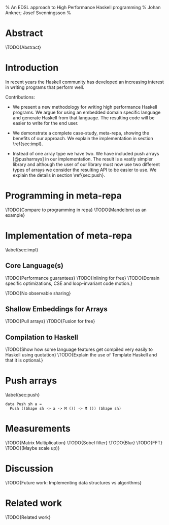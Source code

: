 % An EDSL approach to High Performance Haskell programming
% Johan Ankner; Josef Svenningsson
%

# Abstract

\TODO{Abstract}

# Introduction

In recent years the Haskell community has developed an increasing
interest in writing programs that perform well.


Contributions:

* We present a new methodology for writing high performance Haskell
  programs. We argue for using an embedded domain specific language
  and generate Haskell from that language. The resulting code will be
  easier to write for the end user.

* We demonstrate a complete case-study, meta-repa, showing the
  benefits of our approach. We explain the implementation in section
  \ref{sec:impl}.

* Instead of one array type we have two. We have included push arrays
  [@pusharrays] in our implementation. The result is a vastly simpler
  library and although the user of our library must now use two
  different types of arrays we consider the resulting API to be easier
  to use. We explain the details in section \ref{sec:push}.

# Programming in meta-repa

\TODO{Compare to programming in repa}
\TODO{Mandelbrot as an example}

# Implementation of meta-repa
\label{sec:impl}

## Core Language(s)

\TODO{Performance guarantees}
\TODO{Inlining for free}
\TODO{Domain specific optimizations, CSE and loop-invariant code motion.}

\TODO{No observable sharing}

## Shallow Embeddings for Arrays

\TODO{Pull arrays}
\TODO{Fusion for free}

## Compilation to Haskell

\TODO{Show how some language features get compiled very easily to
Haskell using quotation}
\TODO{Explain the use of Template Haskell and that it is optional.}

# Push arrays
\label{sec:push}

~~~
data Push sh a = 
  Push ((Shape sh -> a -> M ()) -> M ()) (Shape sh)
~~~

# Measurements

\TODO{Matrix Multiplication}
\TODO{Sobel filter}
\TODO{Blur}
\TODO{FFT}
\TODO{(Maybe scale up)}

# Discussion

\TODO{Future work: Implementing data structures vs algorithms}

# Related work

\TODO{Related work}
